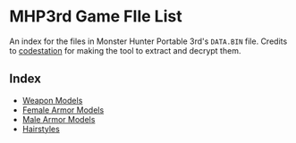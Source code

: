 # MHP3rd Game FIle List
 
An index for the files in Monster Hunter Portable 3rd's `DATA.BIN` file.
Credits to [codestation](https://github.com/codestation/) for making the tool to extract and decrypt them.

## Index

- [Weapon Models](weapons.md)
- [Female Armor Models](female_armor.md)
- [Male Armor Models](male_armor.md)
- [Hairstyles](hairstyles.md)
